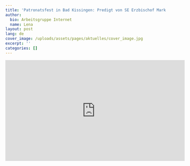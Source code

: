 ```yaml
---
title: 'Patronatsfest in Bad Kissingen: Predigt von SE Erzbischof Mark'
author:
  bio: Arbeitsgruppe Internet
  name: Lena
layout: post
lang: de
cover_image: /uploads/assets/pages/aktuelles/cover_image.jpg
excerpt: ''
categories: []
---
```

<iframe width="560" height="315" src="https://www.youtube.com/embed/myHMEIhcB-c" frameborder="0" allow="accelerometer; autoplay; encrypted-media; gyroscope; picture-in-picture" allowfullscreen></iframe>
